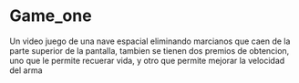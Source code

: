 # Game_one
 Un video juego de una nave espacial eliminando marcianos que caen de la parte superior de la pantalla, tambien se tienen dos premios de obtencion, uno que le permite recuerar vida, y otro que permite mejorar la velocidad del arma
